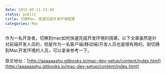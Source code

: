```yaml
---
date: 2015-05-11 23:49
status: public
title: 切换Mac，快速完成开发环境配置
categories: Mac
---
```


作为一名开发者，切换到mac如何快速完成开发环境的搭建。以下文章虽然是针对前端开发人员的，但是作为一名客户端(移动端)开发人员也是很有用的。刚切换到Mac开发环境的人员，可以拿来参考一下。

原文地址：[http://aaaaaashu.gitbooks.io/mac-dev-setup/content/index.html](http://aaaaaashu.gitbooks.io/mac-dev-setup/content/index.html)


